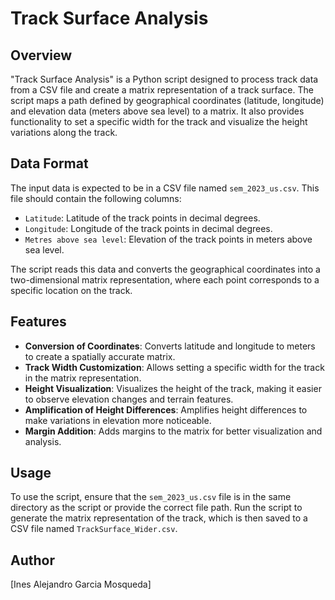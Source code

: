 # Track Surface Analysis

## Overview
"Track Surface Analysis" is a Python script designed to process track data from a CSV file and create a matrix representation of a track surface. The script maps a path defined by geographical coordinates (latitude, longitude) and elevation data (meters above sea level) to a matrix. It also provides functionality to set a specific width for the track and visualize the height variations along the track.

## Data Format
The input data is expected to be in a CSV file named `sem_2023_us.csv`. This file should contain the following columns:
- `Latitude`: Latitude of the track points in decimal degrees.
- `Longitude`: Longitude of the track points in decimal degrees.
- `Metres above sea level`: Elevation of the track points in meters above sea level.

The script reads this data and converts the geographical coordinates into a two-dimensional matrix representation, where each point corresponds to a specific location on the track.

## Features
- **Conversion of Coordinates**: Converts latitude and longitude to meters to create a spatially accurate matrix.
- **Track Width Customization**: Allows setting a specific width for the track in the matrix representation.
- **Height Visualization**: Visualizes the height of the track, making it easier to observe elevation changes and terrain features.
- **Amplification of Height Differences**: Amplifies height differences to make variations in elevation more noticeable.
- **Margin Addition**: Adds margins to the matrix for better visualization and analysis.

## Usage
To use the script, ensure that the `sem_2023_us.csv` file is in the same directory as the script or provide the correct file path. Run the script to generate the matrix representation of the track, which is then saved to a CSV file named `TrackSurface_Wider.csv`.

## Author
[Ines Alejandro Garcia Mosqueda]


